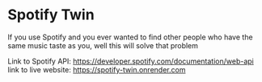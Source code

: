 # Spotify Twin

If you use Spotify and you ever wanted to find other people who have the same music taste as you, well this will solve that problem

Link to Spotify API: https://developer.spotify.com/documentation/web-api
link to live website: https://spotify-twin.onrender.com
